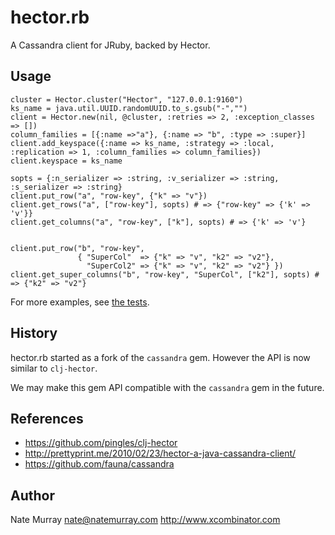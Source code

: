 # hector.rb

A Cassandra client for JRuby, backed by Hector.

## Usage

    cluster = Hector.cluster("Hector", "127.0.0.1:9160")
    ks_name = java.util.UUID.randomUUID.to_s.gsub("-","")
    client = Hector.new(nil, @cluster, :retries => 2, :exception_classes => [])
    column_families = [{:name =>"a"}, {:name => "b", :type => :super}]
    client.add_keyspace({:name => ks_name, :strategy => :local, :replication => 1, :column_families => column_families}) 
    client.keyspace = ks_name

    sopts = {:n_serializer => :string, :v_serializer => :string, :s_serializer => :string}
    client.put_row("a", "row-key", {"k" => "v"})
    client.get_rows("a", ["row-key"], sopts) # => {"row-key" => {'k' => 'v'}}
    client.get_columns("a", "row-key", ["k"], sopts) # => {'k' => 'v'}

    
    client.put_row("b", "row-key", 
                   { "SuperCol"  => {"k" => "v", "k2" => "v2"},
                     "SuperCol2" => {"k" => "v", "k2" => "v2"} })
    client.get_super_columns("b", "row-key", "SuperCol", ["k2"], sopts) # => {"k2" => "v2"}

For more examples, see [the tests](https://github.com/jashmenn/hector.rb/blob/master/spec/hector_spec.rb).

## History

hector.rb started as a fork of the `cassandra` gem. However the
API is now similar to `clj-hector`. 

We may make this gem API compatible with the `cassandra` gem in
the future.

## References

* https://github.com/pingles/clj-hector
* http://prettyprint.me/2010/02/23/hector-a-java-cassandra-client/
* https://github.com/fauna/cassandra

## Author

Nate Murray <nate@natemurray.com>
http://www.xcombinator.com

